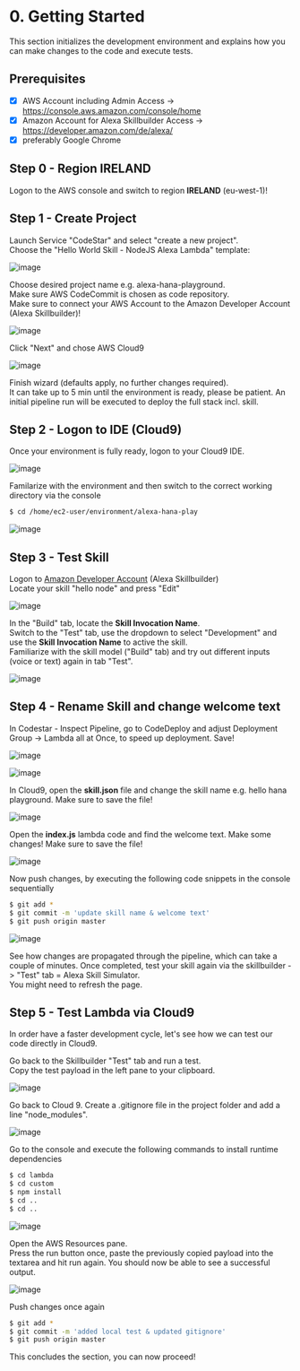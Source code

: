 # 0. Getting Started

This section initializes the development environment and explains how you can make changes to the code and execute tests.

## Prerequisites

- [x] AWS Account including Admin Access → https://console.aws.amazon.com/console/home
- [x] Amazon Account for Alexa Skillbuilder Access → https://developer.amazon.com/de/alexa/
- [x] preferably Google Chrome

## Step 0 - Region IRELAND

Logon to the AWS console and switch to region **IRELAND** (eu-west-1)!

## Step 1 - Create Project

Launch Service "CodeStar" and select "create a new project".  
Choose the "Hello World Skill - NodeJS Alexa Lambda" template:

![image](../assets/0_AWS_CodeStar.jpg)

Choose desired project name e.g. alexa-hana-playground.  
Make sure AWS CodeCommit is chosen as code repository.  
Make sure to connect your AWS Account to the Amazon Developer Account (Alexa Skillbuilder)!

![image](../assets/0_AWS_CodeStar_project.jpg)

Click "Next" and chose AWS Cloud9

![image](../assets/0_AWS_CodeStar_Cloud9.jpg)

Finish wizard (defaults apply, no further changes required).  
It can take up to 5 min until the environment is ready, please be patient.
An initial pipeline run will be executed to deploy the full stack incl. skill.

## Step 2 - Logon to IDE (Cloud9)

Once your environment is fully ready, logon to your Cloud9 IDE.

![image](../assets/0_CLoud9_Launch.jpg)

Familarize with the environment and then switch to the correct working directory via the console

```bash
$ cd /home/ec2-user/environment/alexa-hana-play
```

![image](../assets/0_CLoud9_ChangeDir.jpg)

## Step 3 - Test Skill
Logon to [Amazon Developer Account](https://developer.amazon.com/alexa/console/ask) (Alexa Skillbuilder)  
Locate your skill "hello node" and press "Edit"

![image](../assets/0_Alexa_Developer_Console.jpg)

In the "Build" tab, locate the **Skill Invocation Name**.  
Switch to the "Test" tab, use the dropdown to select "Development" and use the **Skill Invocation Name** to active the skill.  
Familiarize with the skill model ("Build" tab) and try out different inputs (voice or text) again in tab "Test".

![image](../assets/0_Alexa_Developer_Console_test.jpg)

## Step 4 - Rename Skill and change welcome text

In Codestar - Inspect Pipeline, go to CodeDeploy and adjust Deployment Group → Lambda all at Once, to speed up deployment. Save!

![image](../assets/0_CodeDeploy_-_AWS_Developer_Tools.jpg)

![image](../assets/0_adjust_pipeline.png)

In Cloud9, open the **skill.json** file and change the skill name e.g. hello hana playground. Make sure to save the file!

![image](../assets/0_alexa-hana-play_-_AWS_Cloud9.jpg)

Open the **index.js** lambda code and find the welcome text. Make some changes! Make sure to save the file!

![image](../assets/0_alexa-hana-play_-_AWS_Cloud9_welcome.jpg)

Now push changes, by executing the following code snippets in the console sequentially

```bash
$ git add *
$ git commit -m 'update skill name & welcome text'
$ git push origin master
```

![image](../assets/0_alexa-hana-play_-_AWS_Cloud9_und_README_md_—_aws-alexa-hana-playground_git.jpg)

See how changes are propagated through the pipeline, which can take a couple of minutes. Once completed, test your skill again via the skillbuilder -> "Test" tab = Alexa Skill Simulator.  
You might need to refresh the page.

## Step 5 - Test Lambda via Cloud9

In order have a faster development cycle, let's see how we can test our code directly in Cloud9.

Go back to the Skillbuilder "Test" tab and run a test.  
Copy the test payload in the left pane to your clipboard.  

![image](../assets/0_Alexa_Developer_Console_Copy_Payload.jpg)

Go back to Cloud 9.
Create a .gitignore file in the project folder and add a line "node_modules".

![image](../assets/0_alexa-hana-play_-_AWS_Cloud9_gitignore.jpg)

Go to the console and execute the following commands to install runtime dependencies
```bash
$ cd lambda
$ cd custom
$ npm install
$ cd ..
$ cd ..
```

![image](../assets/0_alexa-hana-play_-_AWS_Cloud9_npm_install.jpg)

Open the AWS Resources pane.  
Press the run button once, paste the previously copied payload into the textarea and hit run again. You should now be able to see a successful output.

![image](../assets/0_alexa-hana-play_-_AWS_Cloud9_test.jpg)

Push changes once again

```bash
$ git add *
$ git commit -m 'added local test & updated gitignore'
$ git push origin master
```

This concludes the section, you can now proceed!